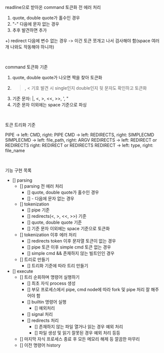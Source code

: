 readline으로 받아온 command 토큰화 전 에러 처리

1. quote, double quote가 홀수인 경우
2. "-" 다음에 문자 없는 경우
3. 추후 발견하면 추가

+) redirect 다음에 변수 없는 경우 -> 이건 토큰 쪼개고 나서 검사해야 함(space 여러 개 나와도 작동해야 하니까)

<br/>

command 토큰화 기준

1. quote, double quote가 나오면 짝을 찾아 토큰화
2. >, < 기호 발견 시 single인지 double인지 뒷 문자도 확인하고 토큰화
3. 기준 문자: |, <, >, <<, >>, ', "
4. 기준 문자 이외에는 space 기준으로 파싱

<br/>

토큰 트리화 기준

PIPE ->         left: CMD,                   right: PIPE
CMD ->          left: REDIRECTS,             right: SIMPLECMD
SIMPLECMD ->    left: file_path,             right: ARGV
REDIRECTS ->    left: REDIRECT or REDIRECTS  right: REDIRECT or REDIRECTS
REDIRECT ->     left: type,                  right: file_name

<br/>

기능 구현 목록
- [] parsing
  - [] parsing 전 에러 처리
    - [] quote, double quote가 홀수인 경우
    - [] - 다음에 문자 없는 경우
  - [] tokenization
    - [] pipe 기준
    - [] redirects(<, >, <<, >>) 기준
    - [] quote, double quote 기준
    - [] 기준 문자 이외에는 space 기준으로 토큰화
  - [] tokenization 이후 에러 처리
    - [] redirects token 이후 문자열 토큰이 없는 경우
    - [] pipe 토큰 이후 simple cmd 토큰 없는 경우
    - [] simple cmd && 존재하지 않는 빌트인인 경우
  - [] 트리로 만들기
    - [] 트리화 기준에 따라 트리 만들기
- [] execute
  - [] 트리 순회하며 명령어 실행하기
    - [] 최초 자식 process 생성
    - [] 부모 프로세스에서 pipe, cmd node에 따라 fork 및 pipe 처리 잘 해주어야 함
    - [] builtin 명령어 실행
      - [] 예외처리 
    - [] signal 처리
    - [] redirects 처리
      - [] 존재하지 않는 파일 열거나 읽는 경우 예외 처리
      - [] 파일 생성 및 읽기 잘못된 경우 예외 처리 등등
  - [] 마지막 자식 프로세스 종료 후 모든 메모리 해제 등 깔끔한 마무리
  - [] 이전 명령어 history

